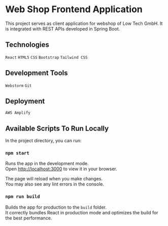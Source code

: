 # Web Shop Frontend Application

This project serves as client application for webshop of Low Tech GmbH.
It is integrated with REST APIs developed in Spring Boot.

## Technologies

`React` `HTML5` `CSS` `Bootstrap` `Tailwind CSS`

## Development Tools
`Webstorm` `Git`

## Deployment
`AWS Amplify`

## Available Scripts To Run Locally

In the project directory, you can run:

### `npm start`

Runs the app in the development mode.\
Open [http://localhost:3000](http://localhost:3000) to view it in your browser.

The page will reload when you make changes.\
You may also see any lint errors in the console.


### `npm run build`

Builds the app for production to the `build` folder.\
It correctly bundles React in production mode and optimizes the build for the best performance.

